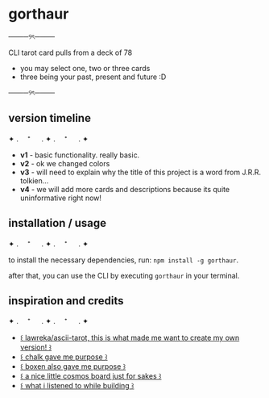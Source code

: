 # gorthaur
────୨ৎ────

CLI tarot card pulls from a deck of 78
- you may select one, two or three cards
- three being your past, present and future :D
  
────୨ৎ────

## version timeline
✦ . 　⁺ 　 . ✦ . 　⁺ 　 . ✦
- **v1** - basic functionality. really basic.
- **v2** - ok we changed colors
- **v3** - will need to explain why the title of this project is a word from J.R.R. tolkien...
- **v4** - we will add more cards and descriptions because its quite uninformative right now!

## installation / usage
✦ . 　⁺ 　 . ✦ . 　⁺ 　 . ✦

to install the necessary dependencies, run: `npm install -g gorthaur`. 

after that, you can use the CLI by executing `gorthaur` in your terminal.

## inspiration and credits
✦ . 　⁺ 　 . ✦ . 　⁺ 　 . ✦

- [꒰ lawreka/ascii-tarot, this is what made me want to create my own version! ꒱](https://github.com/laurabreiman/ascii-tarot/tree/unique-cards)
- [꒰ chalk gave me purpose ꒱](https://github.com/chalk/chalk?tab=readme-ov-file#why-not-switch-to-a-smaller-coloring-package)
- [꒰ boxen also gave me purpose ꒱](https://github.com/sindresorhus/boxen)
- [꒰ a nice little cosmos board just for sakes ꒱](https://www.cosmos.so/maisy/fantasy-in-flesh)
- [꒰ what i listened to while building ꒱](https://open.spotify.com/playlist/4iBQP8CuNWFpuhONHMVg61?si=16306c0a8edf4351)
